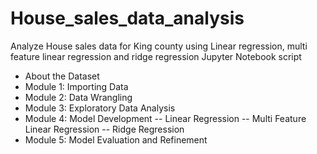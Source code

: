 # House_sales_data_analysis
Analyze House sales data for King county using Linear regression, multi feature linear regression and ridge regression
Jupyter Notebook script
- About the Dataset
- Module 1: Importing Data
- Module 2: Data Wrangling
- Module 3: Exploratory Data Analysis
- Module 4: Model Development
-- Linear Regression
-- Multi Feature Linear Regression
-- Ridge Regression
- Module 5: Model Evaluation and Refinement
